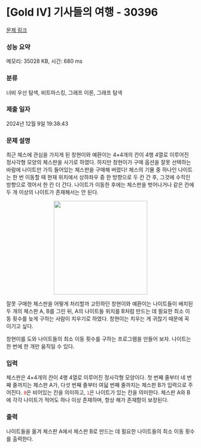 # [Gold IV] 기사들의 여행 - 30396 

[문제 링크](https://www.acmicpc.net/problem/30396) 

### 성능 요약

메모리: 35028 KB, 시간: 680 ms

### 분류

너비 우선 탐색, 비트마스킹, 그래프 이론, 그래프 탐색

### 제출 일자

2024년 12월 9일 19:38:43

### 문제 설명

<p>최근 체스에 관심을 가지게 된 창현이와 예환이는 4×4개의 칸이 4행 4열로 이루어진 정사각형 모양의 체스판을 사기로 하였다. 하지만 창현이가 구매 옵션을 잘못 선택하는 바람에 나이트만 가득 들어있는 체스판을 구매해 버렸다! 체스의 기물 중 하나인 나이트는 한 번 이동할 때 현재 위치에서 상하좌우 중 한 방향으로 두 칸 간 후, 그것에 수직인 방향으로 꺾어서 한 칸 더 간다. 나이트가 이동한 후에는 체스판을 벗어나거나 같은 칸에 두 개 이상의 나이트가 존재해서는 안 된다.</p>

<p style="text-align: center"><img alt="" src="https://upload.acmicpc.net/2791462c-b31a-4aae-bd2f-7dda5e4f67a4/-/preview/" style="width: 250px; height: 250px;"></p>

<p>잘못 구매한 체스판을 어떻게 처리할까 고민하던 창현이와 예환이는 나이트들이 배치된 두 개의 체스판 A, B를 그린 뒤, A의 나이트들 위치를 B처럼 만드는 데 필요한 최소 이동 횟수를 늦게 구하는 사람이 치우기로 하였다. 창현이는 치우는 게 귀찮기 때문에 꼭 이기고 싶다.</p>

<p>창현이를 도와 나이트들의 최소 이동 횟수를 구하는 프로그램을 만들어 보자. 나이트는 한 번에 한 개만 움직일 수 있다.</p>

### 입력 

 <p>체스판은 4×4개의 칸이 4행 4열로 이루어진 정사각형 모양이다. 첫 번째 줄부터 네 번째 줄까지는 체스판 A가, 다섯 번째 줄부터 여덟 번째 줄까지는 체스판 B가 입력으로 주어진다. <code style="color:red">0</code>은 비어있는 칸을 의미하고, <code style="color:red">1</code>은 나이트가 있는 칸을 의미한다. 체스판 A와 B에 각각 나이트가 적어도 하나 이상 존재하며, 항상 해가 존재함이 보장된다.</p>

### 출력 

 <p>나이트들을 옮겨 체스판 A에서 체스판 B로 만드는 데 필요한 나이트들의 최소 이동 횟수를 출력한다.</p>

